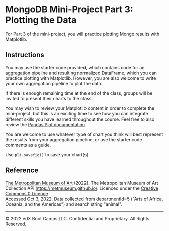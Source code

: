 # MongoDB Mini-Project Part 3: Plotting the Data

For Part 3 of the mini-project, you will practice plotting Mongo results with Matplotlib. 

## Instructions

You may use the starter code provided, which contains code for an aggregation pipeline and resulting normalized DataFrame, which you can practice plotting with Matplotlib. However, you are also welcome to write your own aggregation pipeline to plot the data. 

If there is enough remaining time at the end of the class, groups will be invited to present their charts to the class.

You may wish to review your Matplotlib content in order to complete the mini-project, but this is an exciting time to see how you can integrate different skills you have learned throughout the course. Feel free to also review the [Pandas Plot documentation](https://pandas.pydata.org/docs/reference/api/pandas.DataFrame.plot.html)

You are welcome to use whatever type of chart you think will best represent the results from your aggregation pipeline, or use the starter code comments as a guide.

Use `plt.savefig()` to save your chart(s).

## Reference

[The Metropolitan Museum of Art](https://www.metmuseum.org/) (2022). The Metropolitan Museum of Art Collection API https://metmuseum.github.io/. Licenced under the [Creative Commons 0 Licence](https://creativecommons.org/publicdomain/zero/1.0/)<br />
Accessed Oct 3, 2022. Data collected from departmentId=5 ("Arts of Africa, Oceania, and the Americas") and search string "animal".

---

© 2022 edX Boot Camps LLC. Confidential and Proprietary. All Rights Reserved.
